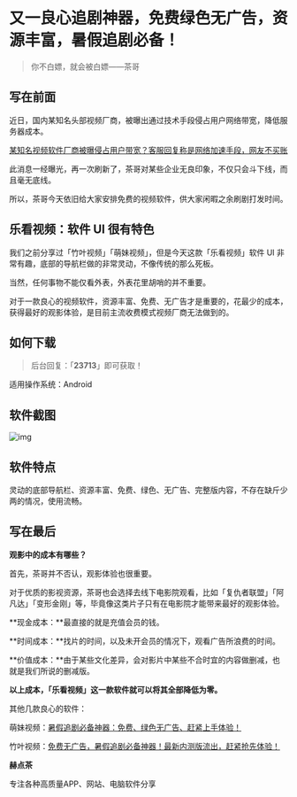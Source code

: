 # 又一良心追剧神器，免费绿色无广告，资源丰富，暑假追剧必备！

> 你不白嫖，就会被白嫖——茶哥

## 写在前面

近日，国内某知名头部视频厂商，被曝出通过技术手段侵占用户网络带宽，降低服务器成本。

[某知名视频软件厂商被曝侵占用户带宽？客服回复称是网络加速手段，网友不买账](https://mp.weixin.qq.com/s?__biz=MzI3NzcwOTY4MQ==&mid=2247485239&idx=1&sn=81e1c1e4c04e59683c86e546e6bb1381&chksm=eb635129dc14d83f494a9e4bda0e3cc2b397f7c5dba23e0e65d2310012841970f9294b4e8fda&token=1277825420&lang=zh_CN&scene=21#wechat_redirect)

此消息一经曝光，再一次刷新了，茶哥对某些企业无良印象，不仅只会斗下线，而且毫无底线。

所以，茶哥今天依旧给大家安排免费的视频软件，供大家闲暇之余刷剧打发时间。

## 乐看视频：软件 UI 很有特色

我们之前分享过「竹叶视频」「萌妹视频」，但是今天这款「乐看视频」软件 UI 非常有趣，底部的导航栏做的非常灵动，不像传统的那么死板。

当然，任何事物不能仅看外表，外表花里胡哨的并不重要。

对于一款良心的视频软件，资源丰富、免费、无广告才是重要的，花最少的成本，获得最好的观影体验，是目前主流收费模式视频厂商无法做到的。

## 如何下载

> 后台回复：「**23713**」即可获取！

适用操作系统：Android

## 软件截图

![img](https://mmbiz.qpic.cn/mmbiz_png/98WuqUtT9HrEpick1GsDiaicas2e59Plotq1VhNNdricSY42tdgEpltXPVS60S7mTaBKv4wnOGXApbgUSnmb2GpKbA/640?wx_fmt=png)

## 软件特点

灵动的底部导航栏、资源丰富、免费、绿色、无广告、完整版内容，不存在缺斤少两的情况，使用流畅。

## 写在最后

**观影中的成本有哪些？**

首先，茶哥并不否认，观影体验也很重要。

对于优质的影视资源，茶哥也会选择去线下电影院观看，比如「复仇者联盟」「阿凡达」「变形金刚」等，毕竟像这类片子只有在电影院才能带来最好的观影体验。

**现金成本：**最直接的就是充值会员的钱。

**时间成本：**找片的时间，以及未开会员的情况下，观看广告所浪费的时间。

**价值成本：**由于某些文化差异，会对影片中某些不合时宜的内容做删减，也就是我们所说的删减版。

**以上成本，「乐看视频」这一款软件就可以将其全部降低为零。**

其他几款良心的软件：

萌妹视频：[暑假追剧必备神器：免费、绿色无广告、赶紧上手体验！](https://mp.weixin.qq.com/s?__biz=MzI3NzcwOTY4MQ==&mid=2247485185&idx=1&sn=4b9c9901c76c7e4b9f015ef9fc2b94d4&chksm=eb63511fdc14d809cb89e5e57a25cf4e319a700d3994ee34ddccb14254b14d1a8d74092f57d7&token=1277825420&lang=zh_CN&scene=21#wechat_redirect)

竹叶视频：[免费无广告，暑假追剧必备神器！最新内测版流出，赶紧抢先体验！](https://mp.weixin.qq.com/s?__biz=MzI3NzcwOTY4MQ==&mid=2247485172&idx=1&sn=ed2aebc88d697b346da2b72f687074e9&chksm=eb6350eadc14d9fce326241e419ed7202ecc20ebf1afa111c0b06cc48a269ee219ef89b0060b&token=1277825420&lang=zh_CN&scene=21#wechat_redirect)



**赫点茶**

专注各种高质量APP、网站、电脑软件分享

